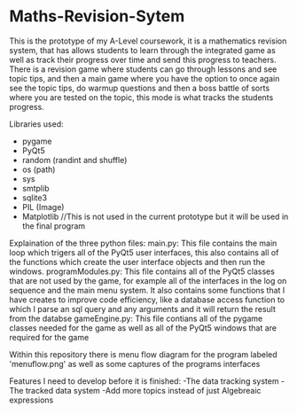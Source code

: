 # Maths-Revision-Sytem
This is the prototype of my A-Level coursework, it is a mathematics revision system, that has allows students to learn through the integrated game as well as track their progress over time and send this progress to teachers. There is a revision game where students can go through lessons and see topic tips, and then a main game where you have the option to once again see the topic tips, do warmup questions and then a boss battle of sorts where you are tested on the topic, this mode is what tracks the students progress. 

Libraries used:
- pygame
- PyQt5
- random (randint and shuffle)
- os (path)
- sys
- smtplib
- sqlite3
- PIL (Image)
- Matplotlib //This is not used in the current prototype but it will be used in the final program

Explaination of the three python files:
main.py:
This file contains the main loop which trigers all of the PyQt5 user interfaces, this also contains all of the functions which create the user interface objects and then run the windows. 
programModules.py:
This file contains all of the PyQt5 classes that are not used by the game, for example all of the interfaces in the log on sequence and the main menu system. It also contains some functions that I have creates to improve code efficiency, like a database access function to which I parse an sql query and any arguments and it will return the result from the databse
gameEngine.py:
This file contians all of the pygame classes needed for the game as well as all of the PyQt5 windows that are required for the game

Within this repository there is menu flow diagram for the program labeled 'menuflow.png' as well as some captures of the programs interfaces

Features I need to develop before it is finished:
 -The data tracking system
 -The tracked data system
 -Add more topics instead of just Algebreaic expressions
